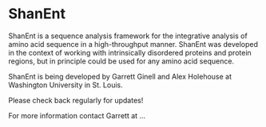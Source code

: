 # ShanEnt

ShanEnt is a sequence analysis framework for the integrative analysis of amino acid sequence in a high-throughput manner. ShanEnt was developed in the context of working with intrinsically disordered proteins and protein regions, but in principle could be used for any amino acid sequence.

ShanEnt is being developed by Garrett Ginell and Alex Holehouse at Washington University in St. Louis.

Please check back regularly for updates!

For more information contact Garrett at ...

